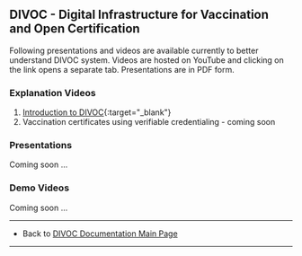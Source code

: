 ## DIVOC - Digital Infrastructure for Vaccination and Open Certification

Following presentations and videos are available currently to better understand DIVOC system. Videos are hosted on YouTube and clicking on the link opens a separate tab. Presentations are in PDF form.

### Explanation Videos

1. [Introduction to DIVOC](https://www.youtube.com/watch?v=tOuPDAy7r90){:target="_blank"}
2. Vaccination certificates using verifiable credentialing - coming soon

### Presentations

Coming soon ...

### Demo Videos

Coming soon ...


* * *

* Back to [DIVOC Documentation Main Page](/index.md)

* * *
